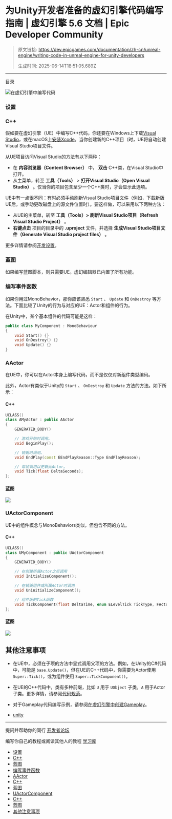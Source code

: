# 为Unity开发者准备的虚幻引擎代码编写指南 | 虚幻引擎 5.6 文档 | Epic Developer Community

> 原文链接: https://dev.epicgames.com/documentation/zh-cn/unreal-engine/writing-code-in-unreal-engine-for-unity-developers
> 
> 生成时间: 2025-06-14T18:51:05.689Z

---

目录

![在虚幻引擎中编写代码](https://dev.epicgames.com/community/api/documentation/image/3b9437f4-ac0f-4e1e-a323-63860978b374?resizing_type=fill&width=1920&height=335)

### 设置

### C++

假如要在虚幻引擎（UE）中编写C++代码，你还要在Windows上下载[Visual Studio](https://visualstudio.microsoft.com/downloads/)，或在macOS上[安装Xcode](https://itunes.apple.com/us/app/xcode/id497799835?mt=12)。当你创建新的C++项目（时，UE将自动创建Visual Studio项目文件。

从UE项目访问Visual Studio的方法有以下两种：

-   在 **内容浏览器（Content Browser）** 中， **双击** C++类，在Visual Studio中打开。
-   从主菜单，转至 **工具（Tools）** > **打开Visual Studio（Open Visual Studio）** 。仅当你的项目包含至少一个C++类时，才会显示此选项。

UE中有一点很不同：有时必须手动刷新Visual Studio项目文件（例如，下载新版UE后，或手动更改磁盘上的源文件位置时）。要这样做，可以采用以下两种方法：

-   从UE的主菜单，转至 **工具（Tools）> 刷新Visual Studio项目（Refresh Visual Studio Project）** 。
-   **右键点击** 项目的目录中的 **.uproject** 文件，并选择 **生成Visual Studio项目文件（Generate Visual Studio project files）** 。

更多详情请参阅[开发设置](/documentation/zh-cn/unreal-engine/setting-up-your-development-environment-for-cplusplus-in-unreal-engine)。

### 蓝图

如果编写蓝图脚本，则只需要UE。虚幻编辑器已内置了所有功能。

### 编写事件函数

如果你用过MonoBehavior，那你应该熟悉 `Start` 、 `Update` 和 `OnDestroy` 等方法。下面比较了Unity的行为与对应的UE：Actor和组件的行为。

在Unity中，某个基本组件的代码可能是这样：

```cpp
public class MyComponent : MonoBehaviour
{
	void Start() {}
	void OnDestroy() {}
	void Update() {}
}
```

### AActor

在UE中，你可以在Actor本身上编写代码，而不是仅仅对新组件类型编码。

此外，Actor有类似于Unity的 `Start` 、 `OnDestroy` 和 `Update` 方法的方法。如下所示：

#### C++

```cpp
UCLASS()
class AMyActor : public AActor
{
	GENERATED_BODY()

	// 游戏开始时调用。
	void BeginPlay();

	// 销毁时调用。
	void EndPlay(const EEndPlayReason::Type EndPlayReason);

	// 每帧调用以更新此Actor。
	void Tick(float DeltaSeconds);
};
```

#### 蓝图

![](https://d1iv7db44yhgxn.cloudfront.net/documentation/images/f540b5a0-211b-4182-b256-e4dcc93cd6cf/image_29.png)

### UActorComponent

UE中的组件概念与MonoBehaviors类似，但包含不同的方法。

#### C++

```cpp
UCLASS()
class UMyComponent : public UActorComponent
{
	GENERATED_BODY()

	// 在创建所属Actor之后调用
	void InitializeComponent();

	// 在销毁组件或所属Actor时调用
	void UninitializeComponent();

	// 组件版的Tick函数
	void TickComponent(float DeltaTime, enum ELevelTick TickType, FActorComponentTickFunction* ThisTickFunction);
};
```

#### 蓝图

![](https://d1iv7db44yhgxn.cloudfront.net/documentation/images/caa4d96b-7184-4d09-ae52-62f17a0c3aee/image_30.png)

## 其他注意事项

-   在UE中，必须在子项的方法中显式调用父项的方法。例如，在Unity的C#代码中，可能是 `base.Update()`，但在UE的C++代码中，你需要为Actor使用 `Super::Tick()`，或为组件使用 `Super::TickComponent()`。
-   在UE的C++代码中，类有多种前缀，比如 `U` 用于 `UObject` 子类，`A` 用于Actor子类。更多详情，请参阅[代码规范](/documentation/zh-cn/unreal-engine/epic-cplusplus-coding-standard-for-unreal-engine)。
-   对于Gameplay代码编写示例，请参阅[在虚幻引擎中创建Gameplay](/documentation/zh-cn/unreal-engine/creating-gameplay-in-unreal-engine-for-unity-developers)。

-   [unity](https://dev.epicgames.com/community/search?query=unity)

* * *

提问并帮助你的同行 [开发者论坛](https://forums.unrealengine.com/categories?tag=unreal-engine)

编写你自己的教程或阅读其他人的教程 [学习库](https://dev.epicgames.com/community/unreal-engine/learning)

-   [设置](/documentation/zh-cn/unreal-engine/writing-code-in-unreal-engine-for-unity-developers#%E8%AE%BE%E7%BD%AE)
-   [C++](/documentation/zh-cn/unreal-engine/writing-code-in-unreal-engine-for-unity-developers#c++)
-   [蓝图](/documentation/zh-cn/unreal-engine/writing-code-in-unreal-engine-for-unity-developers#%E8%93%9D%E5%9B%BE)
-   [编写事件函数](/documentation/zh-cn/unreal-engine/writing-code-in-unreal-engine-for-unity-developers#%E7%BC%96%E5%86%99%E4%BA%8B%E4%BB%B6%E5%87%BD%E6%95%B0)
-   [AActor](/documentation/zh-cn/unreal-engine/writing-code-in-unreal-engine-for-unity-developers#aactor)
-   [C++](/documentation/zh-cn/unreal-engine/writing-code-in-unreal-engine-for-unity-developers#c++-2)
-   [蓝图](/documentation/zh-cn/unreal-engine/writing-code-in-unreal-engine-for-unity-developers#%E8%93%9D%E5%9B%BE-2)
-   [UActorComponent](/documentation/zh-cn/unreal-engine/writing-code-in-unreal-engine-for-unity-developers#uactorcomponent)
-   [C++](/documentation/zh-cn/unreal-engine/writing-code-in-unreal-engine-for-unity-developers#c++-3)
-   [蓝图](/documentation/zh-cn/unreal-engine/writing-code-in-unreal-engine-for-unity-developers#%E8%93%9D%E5%9B%BE-3)
-   [其他注意事项](/documentation/zh-cn/unreal-engine/writing-code-in-unreal-engine-for-unity-developers#%E5%85%B6%E4%BB%96%E6%B3%A8%E6%84%8F%E4%BA%8B%E9%A1%B9)